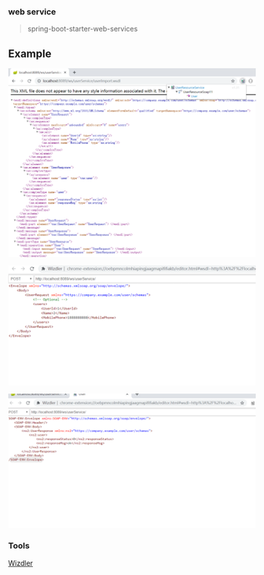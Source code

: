 ### web service
> spring-boot-starter-web-services 

## Example

![Image](public/images/1_20190522121657.png)

![Image](public/images/2_20190522121735.png)

![Image](public/images/3_20190522121750.png)



###  Tools
[Wizdler](https://chrome.google.com/webstore/detail/wizdler/oebpmncolmhiapingjaagmapififiakb)
